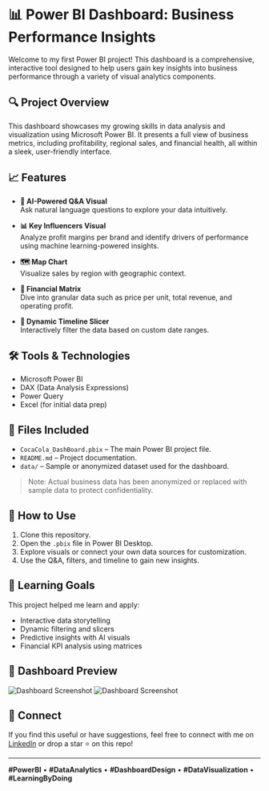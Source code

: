 # 📊 Power BI Dashboard: Business Performance Insights

Welcome to my first Power BI project! This dashboard is a comprehensive, interactive tool designed to help users gain key insights into business performance through a variety of visual analytics components.

## 🔍 Project Overview

This dashboard showcases my growing skills in data analysis and visualization using Microsoft Power BI. It presents a full view of business metrics, including profitability, regional sales, and financial health, all within a sleek, user-friendly interface.

## 📈 Features

- **🤖 AI-Powered Q&A Visual**  
  Ask natural language questions to explore your data intuitively.

- **📊 Key Influencers Visual**  
  Analyze profit margins per brand and identify drivers of performance using machine learning-powered insights.

- **🗺️ Map Chart**  
  Visualize sales by region with geographic context.

- **📐 Financial Matrix**  
  Dive into granular data such as price per unit, total revenue, and operating profit.

- **📅 Dynamic Timeline Slicer**  
  Interactively filter the data based on custom date ranges.

## 🛠️ Tools & Technologies

- Microsoft Power BI
- DAX (Data Analysis Expressions)
- Power Query
- Excel (for initial data prep)

## 📁 Files Included

- `CocaCola_DashBoard.pbix` – The main Power BI project file.
- `README.md` – Project documentation.
- `data/` – Sample or anonymized dataset used for the dashboard.

> Note: Actual business data has been anonymized or replaced with sample data to protect confidentiality.

## 🚀 How to Use

1. Clone this repository.
2. Open the `.pbix` file in Power BI Desktop.
3. Explore visuals or connect your own data sources for customization.
4. Use the Q&A, filters, and timeline to gain new insights.

## 📌 Learning Goals

This project helped me learn and apply:
- Interactive data storytelling
- Dynamic filtering and slicers
- Predictive insights with AI visuals
- Financial KPI analysis using matrices

## 📸 Dashboard Preview

![Dashboard Screenshot](Screenshot(39).png)
![Dashboard Screenshot](Screenshot(40).png)


## 🤝 Connect

If you find this useful or have suggestions, feel free to connect with me on [LinkedIn](https://www.linkedin.com/in/gyanendu-bikash-boitai-a91b1b186/) or drop a star ⭐ on this repo!

---

**#PowerBI** • **#DataAnalytics** • **#DashboardDesign** • **#DataVisualization** • **#LearningByDoing**



